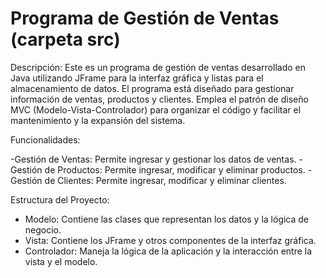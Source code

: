 # Programa de Gestión de Ventas (carpeta src)

Descripción:
Este es un programa de gestión de ventas desarrollado en Java utilizando JFrame para la interfaz gráfica y listas para el almacenamiento de datos.
El programa está diseñado para gestionar información de ventas, productos y clientes. Emplea el patrón de diseño MVC (Modelo-Vista-Controlador) para organizar el código y facilitar el mantenimiento y la expansión del sistema.

Funcionalidades:

-Gestión de Ventas: Permite ingresar y gestionar los datos de ventas.
-Gestión de Productos: Permite ingresar, modificar y eliminar productos.
-Gestión de Clientes: Permite ingresar, modificar y eliminar clientes.

Estructura del Proyecto:

- Modelo: Contiene las clases que representan los datos y la lógica de negocio.
- Vista: Contiene los JFrame y otros componentes de la interfaz gráfica.
- Controlador: Maneja la lógica de la aplicación y la interacción entre la vista y el modelo.

